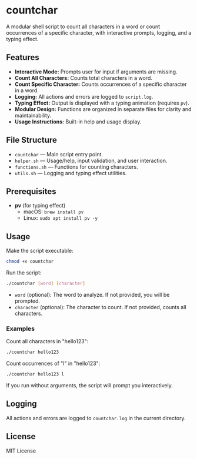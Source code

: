 # countchar

A modular shell script to count all characters in a word or count occurrences of a specific character, with interactive prompts, logging, and a typing effect.

## Features

- **Interactive Mode:** Prompts user for input if arguments are missing.
- **Count All Characters:** Counts total characters in a word.
- **Count Specific Character:** Counts occurrences of a specific character in a word.
- **Logging:** All actions and errors are logged to `script.log`.
- **Typing Effect:** Output is displayed with a typing animation (requires `pv`).
- **Modular Design:** Functions are organized in separate files for clarity and maintainability.
- **Usage Instructions:** Built-in help and usage display.

## File Structure

- `countchar` — Main script entry point.
- `helper.sh` — Usage/help, input validation, and user interaction.
- `functions.sh` — Functions for counting characters.
- `utils.sh` — Logging and typing effect utilities.

## Prerequisites

- **pv** (for typing effect)
  - macOS: `brew install pv`
  - Linux: `sudo apt install pv -y`

## Usage

Make the script executable:
```sh
chmod +x countchar
```

Run the script:
```sh
./countchar [word] [character]
```
- `word` (optional): The word to analyze. If not provided, you will be prompted.
- `character` (optional): The character to count. If not provided, counts all characters.

### Examples

Count all characters in "hello123":
```sh
./countchar hello123
```

Count occurrences of "l" in "hello123":
```sh
./countchar hello123 l
```

If you run without arguments, the script will prompt you interactively.

## Logging

All actions and errors are logged to `countchar.log` in the current directory.

## License

MIT License